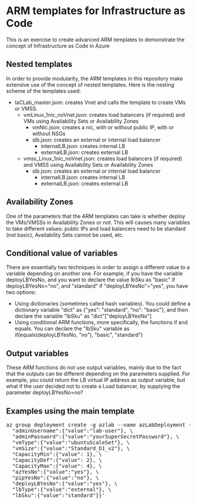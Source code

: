 # ARM templates for Infrastructure as Code

This is an exercise to create advanced ARM templates to demonstrate the concept of Infrastructure as Code in Azure

## Nested templates

In order to provide modularity, the ARM templates in this repository make extensive use of the concept of nested templates. Here is the nesting scheme of the templates used:

* IaCLab_master.json: creates Vnet and calls the template to create VMs or VMSS.
  * vmLinux_1nic_noVnet.json: creates load balancers (if required) and VMs using Availability Sets or Availability Zones
    * vmNic.json: creates a nic, with or without public IP, with or without NSGs
    * slb.json: creates an external or internal load balancer
      * internalLB.json: creates internal LB
      * externalLB.json: creates external LB
  * vmss_Linux_1nic_noVnet.json: creates load balancers (if required) and VMSS using Availability Sets or Availability Zones
    * slb.json: creates an external or internal load balancer
      * internalLB.json: creates internal LB
      * externalLB.json: creates external LB


## Availability Zones

One of the parameters that the ARM templates can take is whether deploy the VMs/VMSSs in Availability Zones or not. This will causes many variables to take different values: public IPs and load balancers need to be standard (not basic), Availability Sets cannot be used, etc.

## Conditional value of variables

There are essentially two techniques in order to assign a different value to a variable depending on another one. For example, if you have the variable deployLBYesNo, and you want to declare the value lbSku as "basic" if deployLBYesNo="no", and "standard" if "deployLBYesNo"="yes", you have two options:
* Using dictionaries (sometimes called hash variables). You could define a dictionary variable "dict" as {"yes": "standard", "no": "basic"}, and then declare the variable "lbSku" as "dict"["deployLBYesNo"]
* Using conditional ARM functions, more specifically, the functions if and equals. You can declare the "lbSku" variable as if(equals(deployLBYesNo, "no"), "basic", "standard")

## Output variables

These ARM functions do not use output variables, mainly due to the fact that the outputs can be different depending on the parameters supplied. For example, you could return the LB virtual IP address as output variable, but what if the user decided not to create a Load balancer, by supplying the parameter deployLBYesNo=no?

## Examples using the main template

<pre lang="">
az group deployment create -g azlab --name azLabDeployment --template-uri https://raw.githubusercontent.com/erjosito/Iac-Test/master/IaCLab\_master.json --parameters '{ \
  "adminUsername":{"value":"lab-user"}, \
  "adminPassword":{"value":"yourSuperSecretPassword"}, \
  "vmType":{"value":"ubuntuScaleSet"}, \
  "vmSize":{"value":"Standard_D1_v2"}, \
  "CapacityMin":{"value": 1}, \
  "CapacityDef":{"value": 2}, \
  "CapacityMax":{"value": 4}, \
  "azYesNo":{"value":"yes"}, \
  "pipYesNo":{"value":"no"}, \
  "deployLBYesNo":{"value":"yes"}, \
  "lbType":{"value":"external"}, \
  "lbSku":{"value":"standard"}}'
</pre>